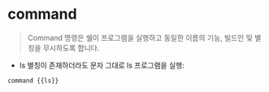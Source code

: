 # command

> Command 명령은 쉘이 프로그램을 실행하고 동일한 이름의 기능, 빌드인 및 별칭을 무시하도록 합니다.

- ls 별칭이 존재하더라도 문자 그대로 ls 프로그램을 실행:

`command {{ls}}`

